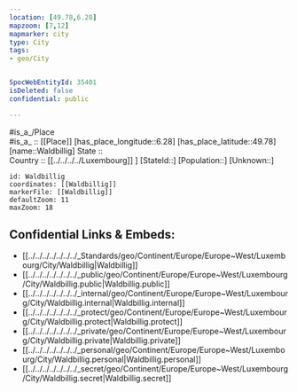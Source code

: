 ```yaml
---
location: [49.78,6.28] 
mapzoom: [7,12] 
mapmarker: city 
type: City
tags:
- geo/City


SpocWebEntityId: 35401
isDeleted: false
confidential: public

---
```

#is_a_/Place  
#is_a_ :: [[Place]] 
[has_place_longitude::6.28] 
[has_place_latitude::49.78] 
[name::Waldbillig] 
State ::  
Country :: [[../../../../Luxembourg]] ] 
[StateId::] 
[Population::] 
[Unknown::] 


```leaflet
id: Waldbillig
coordinates: [[Waldbillig]] 
markerFile: [[Waldbillig]] 
defaultZoom: 11 
maxZoom: 18
```


## Confidential Links & Embeds: 
- [[../../../../../../../_Standards/geo/Continent/Europe/Europe~West/Luxembourg/City/Waldbillig|Waldbillig]] 
- [[../../../../../../../_public/geo/Continent/Europe/Europe~West/Luxembourg/City/Waldbillig.public|Waldbillig.public]] 
- [[../../../../../../../_internal/geo/Continent/Europe/Europe~West/Luxembourg/City/Waldbillig.internal|Waldbillig.internal]] 
- [[../../../../../../../_protect/geo/Continent/Europe/Europe~West/Luxembourg/City/Waldbillig.protect|Waldbillig.protect]] 
- [[../../../../../../../_private/geo/Continent/Europe/Europe~West/Luxembourg/City/Waldbillig.private|Waldbillig.private]] 
- [[../../../../../../../_personal/geo/Continent/Europe/Europe~West/Luxembourg/City/Waldbillig.personal|Waldbillig.personal]] 
- [[../../../../../../../_secret/geo/Continent/Europe/Europe~West/Luxembourg/City/Waldbillig.secret|Waldbillig.secret]] 
